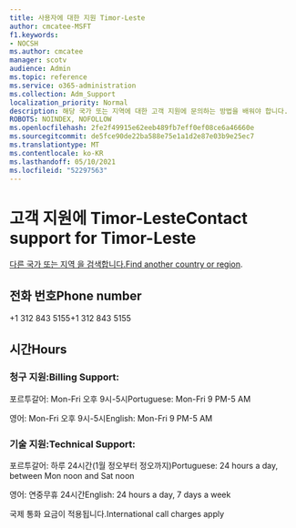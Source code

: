 ```yaml
---
title: 사용자에 대한 지원 Timor-Leste
author: cmcatee-MSFT
f1.keywords:
- NOCSH
ms.author: cmcatee
manager: scotv
audience: Admin
ms.topic: reference
ms.service: o365-administration
ms.collection: Adm_Support
localization_priority: Normal
description: 해당 국가 또는 지역에 대한 고객 지원에 문의하는 방법을 배워야 합니다.
ROBOTS: NOINDEX, NOFOLLOW
ms.openlocfilehash: 2fe2f49915e62eeb489fb7eff0ef08ce6a46660e
ms.sourcegitcommit: de5fce90de22ba588e75e1a1d2e87e03b9e25ec7
ms.translationtype: MT
ms.contentlocale: ko-KR
ms.lasthandoff: 05/10/2021
ms.locfileid: "52297563"
---
```

# <a name="contact-support-for-timor-leste"></a><span data-ttu-id="280c9-103">고객 지원에 Timor-Leste</span><span class="sxs-lookup"><span data-stu-id="280c9-103">Contact support for Timor-Leste</span></span>

<span data-ttu-id="280c9-104">[다른 국가 또는 지역 을 검색합니다.](../../business-video/get-help-support.md)</span><span class="sxs-lookup"><span data-stu-id="280c9-104">[Find another country or region](../../business-video/get-help-support.md).</span></span>

## <a name="phone-number"></a><span data-ttu-id="280c9-105">전화 번호</span><span class="sxs-lookup"><span data-stu-id="280c9-105">Phone number</span></span>
<span data-ttu-id="280c9-106">+1 312 843 5155</span><span class="sxs-lookup"><span data-stu-id="280c9-106">+1 312 843 5155</span></span>

## <a name="hours"></a><span data-ttu-id="280c9-107">시간</span><span class="sxs-lookup"><span data-stu-id="280c9-107">Hours</span></span>
### <a name="billing-support"></a><span data-ttu-id="280c9-108">청구 지원:</span><span class="sxs-lookup"><span data-stu-id="280c9-108">Billing Support:</span></span>

<span data-ttu-id="280c9-109">포르투갈어: Mon-Fri 오후 9시-5시</span><span class="sxs-lookup"><span data-stu-id="280c9-109">Portuguese: Mon-Fri 9 PM-5 AM</span></span>

<span data-ttu-id="280c9-110">영어: Mon-Fri 오후 9시-5시</span><span class="sxs-lookup"><span data-stu-id="280c9-110">English: Mon-Fri 9 PM-5 AM</span></span>

### <a name="technical-support"></a><span data-ttu-id="280c9-111">기술 지원:</span><span class="sxs-lookup"><span data-stu-id="280c9-111">Technical Support:</span></span>

<span data-ttu-id="280c9-112">포르투갈어: 하루 24시간(1월 정오부터 정오까지)</span><span class="sxs-lookup"><span data-stu-id="280c9-112">Portuguese: 24 hours a day, between Mon noon and Sat noon</span></span>

<span data-ttu-id="280c9-113">영어: 연중무휴 24시간</span><span class="sxs-lookup"><span data-stu-id="280c9-113">English: 24 hours a day, 7 days a week</span></span>

<span data-ttu-id="280c9-114">국제 통화 요금이 적용됩니다.</span><span class="sxs-lookup"><span data-stu-id="280c9-114">International call charges apply</span></span>
